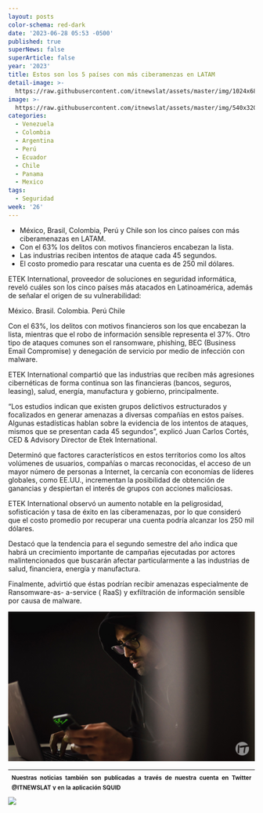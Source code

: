 ```yaml
---
layout: posts
color-schema: red-dark
date: '2023-06-28 05:53 -0500'
published: true
superNews: false
superArticle: false
year: '2023'
title: Estos son los 5 países con más ciberamenzas en LATAM
detail-image: >-
  https://raw.githubusercontent.com/itnewslat/assets/master/img/1024x680/hacker-con-cel-g.jpg
image: >-
  https://raw.githubusercontent.com/itnewslat/assets/master/img/540x320/hacker-con-cel-p.jpg
categories:
  - Venezuela
  - Colombia
  - Argentina
  - Perú
  - Ecuador
  - Chile
  - Panama
  - Mexico
tags:
  - Seguridad
week: '26'
---
```

- México, Brasil, Colombia, Perú y Chile son los cinco países con más ciberamenazas en LATAM.
- Con el 63% los delitos con motivos financieros encabezan la lista.
- Las industrias reciben intentos de ataque cada 45 segundos.
- El costo promedio para rescatar una cuenta es de 250 mil dólares.

ETEK International, proveedor de soluciones en seguridad informática, reveló cuáles son los cinco países más atacados en Latinoamérica, además de señalar el  origen de su vulnerabilidad:

México.
Brasil.
Colombia.
Perú
Chile

Con el 63%, los delitos con motivos financieros son los que encabezan la lista, mientras que el robo de información sensible representa el 37%. Otro tipo de ataques comunes son el ransomware, phishing, BEC (Business Email Compromise) y denegación de servicio por medio de infección con malware.

ETEK International compartió que las industrias que reciben más agresiones cibernéticas de forma continua son las financieras (bancos, seguros, leasing), salud, energía, manufactura y gobierno, principalmente.

“Los estudios indican que existen grupos delictivos estructurados y focalizados en generar amenazas a diversas compañías en estos países. Algunas estadísticas hablan sobre la evidencia de los intentos de ataques, mismos que se presentan cada 45 segundos”, explicó Juan Carlos Cortés, CED & Advisory Director de Etek International.

Determinó que factores característicos en estos territorios como los altos volúmenes de usuarios, compañías o marcas reconocidas, el acceso de un mayor número de personas a Internet, la cercanía con economías de líderes globales, como EE.UU., incrementan la posibilidad de obtención de ganancias y despiertan el interés de grupos con acciones maliciosas.

ETEK International observó un aumento notable en la peligrosidad, sofisticación y tasa de éxito en las ciberamenazas, por lo que consideró que el costo promedio por recuperar una cuenta podría alcanzar los 250 mil dólares.

Destacó que la tendencia para el segundo semestre del año indica que habrá un crecimiento importante de campañas ejecutadas por actores malintencionados que buscarán afectar particularmente a las industrias de salud, financiera, energía y manufactura.

 Finalmente, advirtió que éstas podrían recibir amenazas especialmente de Ransomware-as- a-service ( RaaS) y  exfiltración de información sensible por causa de malware.
 
 ![](https://raw.githubusercontent.com/itnewslat/assets/master/img/540x320/hacker-con-cel-p.jpg)

<table style="height: 42px;" width="569">
<tbody>
<tr>
<td style="text-align: justify;"><sub><strong>Nuestras noticias también son publicadas a través de nuestra cuenta en Twitter <a href="https://twitter.com/itnewslat?lang=es">@ITNEWSLAT</a> y en la aplicación <a href="https://squidapp.co/en/">SQUID</a></strong></sub></td>
</tr>
</tbody>
</table>
<img src="https://tracker.metricool.com/c3po.jpg?hash=56f88a41e39ab42c063cc51676587a04"/>